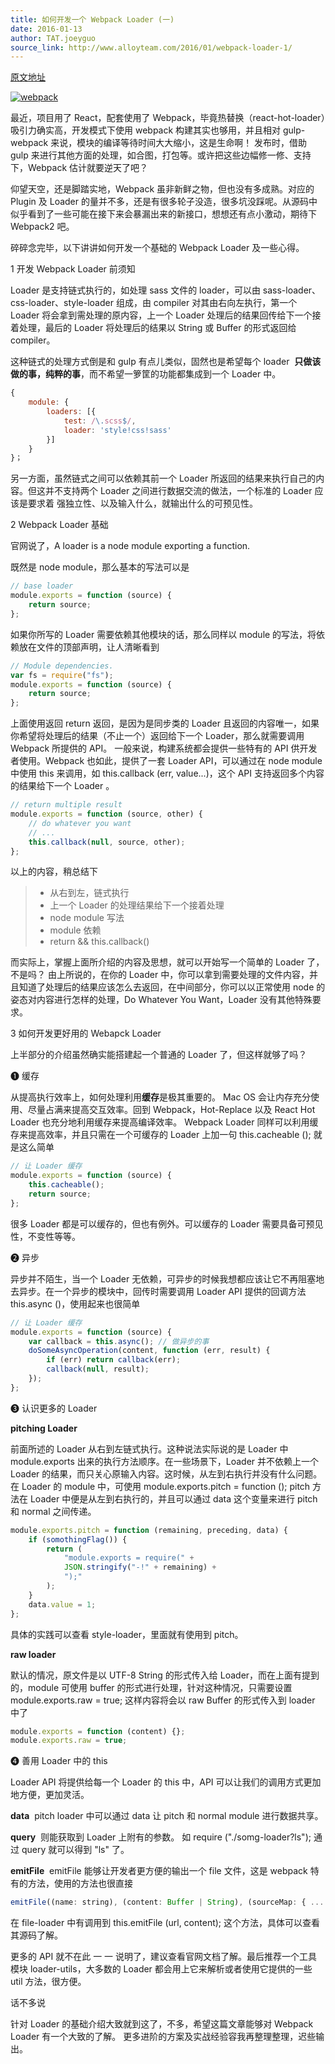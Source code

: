 ```yaml
---
title: 如何开发一个 Webpack Loader (一)
date: 2016-01-13
author: TAT.joeyguo
source_link: http://www.alloyteam.com/2016/01/webpack-loader-1/
---
```


<!-- {% raw %} - for jekyll -->

[原文地址](https://github.com/joeyguo/blog/issues/4)

[![webpack](http://www.alloyteam.com/wp-content/uploads/2016/01/webpack.png)](http://www.alloyteam.com/wp-content/uploads/2016/01/webpack.png)

最近，项目用了 React，配套使用了 Webpack，毕竟热替换（react-hot-loader）吸引力确实高，开发模式下使用 webpack 构建其实也够用，并且相对 gulp-webpack 来说，模块的编译等待时间大大缩小，这是生命啊！ 发布时，借助 gulp 来进行其他方面的处理，如合图，打包等。或许把这些边幅修一修、支持下，Webpack 估计就要逆天了吧？

仰望天空，还是脚踏实地，Webpack 虽非新鲜之物，但也没有多成熟。对应的 Plugin 及 Loader 的量并不多，还是有很多轮子没造，很多坑没踩呢。从源码中似乎看到了一些可能在接下来会暴漏出来的新接口，想想还有点小激动，期待下 Webpack2 吧。

碎碎念完毕，以下讲讲如何开发一个基础的 Webpack Loader 及一些心得。

1 开发 Webpack Loader 前须知

Loader 是支持链式执行的，如处理 sass 文件的 loader，可以由 sass-loader、css-loader、style-loader 组成，由 compiler 对其由右向左执行，第一个 Loader 将会拿到需处理的原内容，上一个 Loader 处理后的结果回传给下一个接着处理，最后的 Loader 将处理后的结果以 String 或 Buffer 的形式返回给 compiler。

这种链式的处理方式倒是和 gulp 有点儿类似，固然也是希望每个 loader  **只做该做的事，纯粹的事**，而不希望一箩筐的功能都集成到一个 Loader 中。

```javascript
{
    module: {
        loaders: [{
            test: /\.scss$/,
            loader: 'style!css!sass'
        }]
    }
}；
```

另一方面，虽然链式之间可以依赖其前一个 Loader 所返回的结果来执行自己的内容。但这并不支持两个 Loader 之间进行数据交流的做法，一个标准的 Loader 应该是要求着 强独立性、以及输入什么，就输出什么的可预见性。

2 Webpack Loader 基础

官网说了，A loader is a node module exporting a function.

既然是 node module，那么基本的写法可以是

```javascript
// base loader
module.exports = function (source) {
    return source;
};
```

如果你所写的 Loader 需要依赖其他模块的话，那么同样以 module 的写法，将依赖放在文件的顶部声明，让人清晰看到

```javascript
// Module dependencies.
var fs = require("fs");
module.exports = function (source) {
    return source;
};
```

上面使用返回 return 返回，是因为是同步类的 Loader 且返回的内容唯一，如果你希望将处理后的结果（不止一个）返回给下一个 Loader，那么就需要调用 Webpack 所提供的 API。 一般来说，构建系统都会提供一些特有的 API 供开发者使用。Webpack 也如此，提供了一套 Loader API，可以通过在 node module 中使用 this 来调用，如 this.callback (err, value...)，这个 API 支持返回多个内容的结果给下一个 Loader 。

```javascript
// return multiple result
module.exports = function (source, other) {
    // do whatever you want
    // ...
    this.callback(null, source, other);
};
```

以上的内容，稍总结下

> -   从右到左，链式执行
> -   上一个 Loader 的处理结果给下一个接着处理
> -   node module 写法
> -   module 依赖
> -   return && this.callback()

而实际上，掌握上面所介绍的内容及思想，就可以开始写一个简单的 Loader 了，不是吗？ 由上所说的，在你的 Loader 中，你可以拿到需要处理的文件内容，并且知道了处理后的结果应该怎么去返回，在中间部分，你可以以正常使用 node 的姿态对内容进行怎样的处理，Do Whatever You Want，Loader 没有其他特殊要求。

3 如何开发更好用的 Webapck Loader

上半部分的介绍虽然确实能搭建起一个普通的 Loader 了，但这样就够了吗？

❶ 缓存

从提高执行效率上，如何处理利用**缓存**是极其重要的。 Mac OS 会让内存充分使用、尽量占满来提高交互效率。回到 Webpack，Hot-Replace 以及 React Hot Loader 也充分地利用缓存来提高编译效率。 Webpack Loader 同样可以利用缓存来提高效率，并且只需在一个可缓存的 Loader 上加一句 this.cacheable (); 就是这么简单

```javascript
// 让 Loader 缓存
module.exports = function (source) {
    this.cacheable();
    return source;
};
```

很多 Loader 都是可以缓存的，但也有例外。可以缓存的 Loader 需要具备可预见性，不变性等等。

❷ 异步

异步并不陌生，当一个 Loader 无依赖，可异步的时候我想都应该让它不再阻塞地去异步。在一个异步的模块中，回传时需要调用 Loader API 提供的回调方法 this.async ()，使用起来也很简单

```javascript
// 让 Loader 缓存
module.exports = function (source) {
    var callback = this.async(); // 做异步的事
    doSomeAsyncOperation(content, function (err, result) {
        if (err) return callback(err);
        callback(null, result);
    });
};
```

❸ 认识更多的 Loader

**pitching Loader**

前面所述的 Loader 从右到左链式执行。这种说法实际说的是 Loader 中 module.exports 出来的执行方法顺序。在一些场景下，Loader 并不依赖上一个 Loader 的结果，而只关心原输入内容。这时候，从左到右执行并没有什么问题。在 Loader 的 module 中，可使用 module.exports.pitch = function (); pitch 方法在 Loader 中便是从左到右执行的，并且可以通过 data 这个变量来进行 pitch 和 normal 之间传递。

```javascript
module.exports.pitch = function (remaining, preceding, data) {
    if (somothingFlag()) {
        return (
            "module.exports = require(" +
            JSON.stringify("-!" + remaining) +
            ");"
        );
    }
    data.value = 1;
};
```

具体的实践可以查看 style-loader，里面就有使用到 pitch。

**raw loader**

默认的情况，原文件是以 UTF-8 String 的形式传入给 Loader，而在上面有提到的，module 可使用 buffer 的形式进行处理，针对这种情况，只需要设置 module.exports.raw = true; 这样内容将会以 raw Buffer 的形式传入到 loader 中了

```javascript
module.exports = function (content) {};
module.exports.raw = true;
```

❹ 善用 Loader 中的 this

Loader API 将提供给每一个 Loader 的 this 中，API 可以让我们的调用方式更加地方便，更加灵活。 

**data**  pitch loader 中可以通过 data 让 pitch 和 normal module 进行数据共享。 

**query**  则能获取到 Loader 上附有的参数。 如 require ("./somg-loader?ls"); 通过 query 就可以得到 "ls" 了。 

**emitFile**  emitFile 能够让开发者更方便的输出一个 file 文件，这是 webpack 特有的方法，使用的方法也很直接

```javascript
emitFile((name: string), (content: Buffer | String), (sourceMap: { ... }));
```

在 file-loader 中有调用到 this.emitFile (url, content); 这个方法，具体可以查看其源码了解。

更多的 API 就不在此 一 一 说明了，建议查看官网文档了解。最后推荐一个工具模块 loader-utils，大多数的 Loader 都会用上它来解析或者使用它提供的一些 util 方法，很方便。

话不多说

针对 Loader 的基础介绍大致就到这了，不多，希望这篇文章能够对 Webpack Loader 有一个大致的了解。 更多进阶的方案及实战经验容我再整理整理，迟些输出。

<!-- {% endraw %} - for jekyll -->